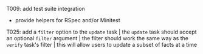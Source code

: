 T009: add test suite integration
- provide helpers for RSpec and/or Minitest

T025: add a `filter` option to the `update` task
| the `update` task should accept an optional `filter` argument
| the filter should work the same way as the `verify` task's filter
| this will allow users to update a subset of facts at a time
